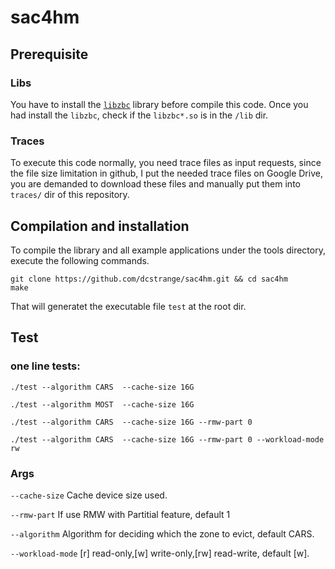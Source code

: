 # sac4hm

## Prerequisite

### Libs
You have to install the [`libzbc`](https://github.com/hgst/libzbc) library before compile this code. 
Once you had install the `libzbc`, check if the `libzbc*.so` is in the `/lib` dir.

### Traces
To execute this code normally, you need trace files as input requests, since the file size limitation in github, 
I put the needed trace files on Google Drive, you are demanded to download these files and manually put them into `traces/` dir of this repository. 

## Compilation and installation

To compile the library and all example applications under the tools directory, execute the following commands.

```
git clone https://github.com/dcstrange/sac4hm.git && cd sac4hm
make
```
That will generatet the executable file `test` at the root dir. 

## Test

### one line tests: 
```
./test --algorithm CARS  --cache-size 16G 
```
```
./test --algorithm MOST  --cache-size 16G 
```
```
./test --algorithm CARS  --cache-size 16G --rmw-part 0
```
```
./test --algorithm CARS  --cache-size 16G --rmw-part 0 --workload-mode rw
```

### Args
`--cache-size`      Cache device size used. 

`--rmw-part`        If use RMW with Partitial feature, default 1

`--algorithm`       Algorithm for deciding which the zone to evict, default CARS.

`--workload-mode`   [r] read-only,[w] write-only,[rw] read-write, default [w].